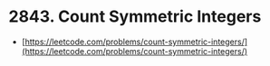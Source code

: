 # 2843. Count Symmetric Integers

- [https://leetcode.com/problems/count-symmetric-integers/](https://leetcode.com/problems/count-symmetric-integers/)
